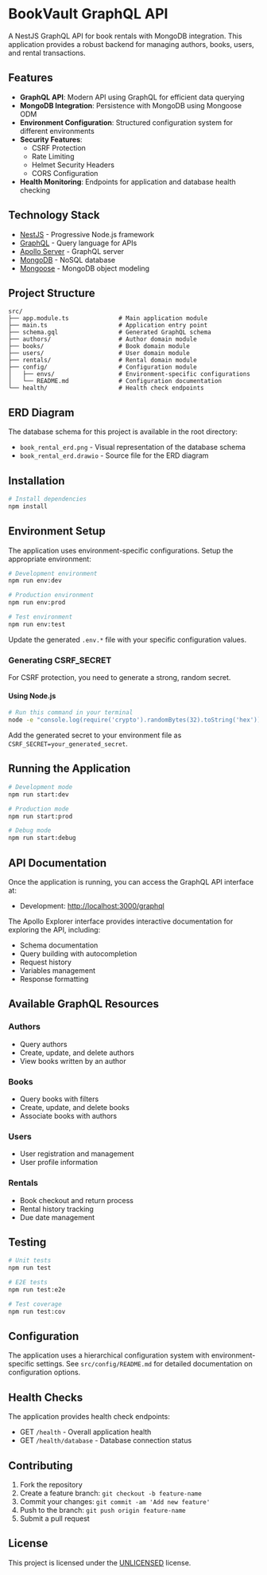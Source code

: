# BookVault GraphQL API

A NestJS GraphQL API for book rentals with MongoDB integration. This application provides a robust backend for managing authors, books, users, and rental transactions.

## Features

- **GraphQL API**: Modern API using GraphQL for efficient data querying
- **MongoDB Integration**: Persistence with MongoDB using Mongoose ODM
- **Environment Configuration**: Structured configuration system for different environments
- **Security Features**:
  - CSRF Protection
  - Rate Limiting
  - Helmet Security Headers
  - CORS Configuration
- **Health Monitoring**: Endpoints for application and database health checking

## Technology Stack

- [NestJS](https://nestjs.com/) - Progressive Node.js framework
- [GraphQL](https://graphql.org/) - Query language for APIs
- [Apollo Server](https://www.apollographql.com/docs/apollo-server/) - GraphQL server
- [MongoDB](https://www.mongodb.com/) - NoSQL database
- [Mongoose](https://mongoosejs.com/) - MongoDB object modeling

## Project Structure

```plaintext
src/
├── app.module.ts              # Main application module
├── main.ts                    # Application entry point
├── schema.gql                 # Generated GraphQL schema
├── authors/                   # Author domain module
├── books/                     # Book domain module
├── users/                     # User domain module
├── rentals/                   # Rental domain module
├── config/                    # Configuration module
│   ├── envs/                  # Environment-specific configurations
│   └── README.md              # Configuration documentation
└── health/                    # Health check endpoints
```

## ERD Diagram

The database schema for this project is available in the root directory:

- `book_rental_erd.png` - Visual representation of the database schema
- `book_rental_erd.drawio` - Source file for the ERD diagram

## Installation

```bash
# Install dependencies
npm install
```

## Environment Setup

The application uses environment-specific configurations. Setup the appropriate environment:

```bash
# Development environment
npm run env:dev

# Production environment
npm run env:prod

# Test environment
npm run env:test
```

Update the generated `.env.*` file with your specific configuration values.

### Generating CSRF_SECRET

For CSRF protection, you need to generate a strong, random secret.

#### Using Node.js

```bash
# Run this command in your terminal
node -e "console.log(require('crypto').randomBytes(32).toString('hex'))"
```

Add the generated secret to your environment file as `CSRF_SECRET=your_generated_secret`.

## Running the Application

```bash
# Development mode
npm run start:dev

# Production mode
npm run start:prod

# Debug mode
npm run start:debug
```

## API Documentation

Once the application is running, you can access the GraphQL API interface at:

- Development: [http://localhost:3000/graphql](http://localhost:3000/graphql)

The Apollo Explorer interface provides interactive documentation for exploring the API, including:

- Schema documentation
- Query building with autocompletion
- Request history
- Variables management
- Response formatting

## Available GraphQL Resources

### Authors

- Query authors
- Create, update, and delete authors
- View books written by an author

### Books

- Query books with filters
- Create, update, and delete books
- Associate books with authors

### Users

- User registration and management
- User profile information

### Rentals

- Book checkout and return process
- Rental history tracking
- Due date management

## Testing

```bash
# Unit tests
npm run test

# E2E tests
npm run test:e2e

# Test coverage
npm run test:cov
```

## Configuration

The application uses a hierarchical configuration system with environment-specific settings. See `src/config/README.md` for detailed documentation on configuration options.

## Health Checks

The application provides health check endpoints:

- GET `/health` - Overall application health
- GET `/health/database` - Database connection status

## Contributing

1. Fork the repository
2. Create a feature branch: `git checkout -b feature-name`
3. Commit your changes: `git commit -am 'Add new feature'`
4. Push to the branch: `git push origin feature-name`
5. Submit a pull request

## License

This project is licensed under the [UNLICENSED](LICENSE) license.
